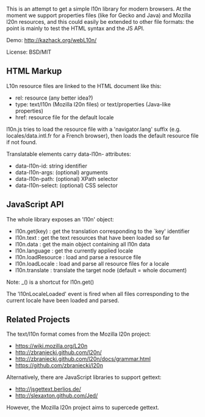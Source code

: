 This is an attempt to get a simple l10n library for modern browsers.
At the moment we support properties files (like for Gecko and Java) and Mozilla
l20n resources, and this could easily be extended to other file formats:
the point is mainly to test the HTML syntax and the JS API.

Demo: http://kazhack.org/webL10n/

License: BSD/MIT

HTML Markup
-----------

L10n resource files are linked to the HTML document like this:

  <link rel="resource" type="text/l10n"       href="locales/hello.intl" />
  <link rel="resource" type="text/properties" href="locales/data.properties" />

* rel: resource (any better idea?)
* type: text/l10n (Mozilla l20n files) or text/properties (Java-like properties)
* href: resource file for the default locale

l10n.js tries to load the resource file with a 'navigator.lang' suffix
(e.g. locales/data.intl.fr for a French browser), then loads the default
resource file if not found.

Translatable elements carry data-l10n- attributes:

* data-l10n-id: string identifier
* data-l10n-args: (optional) arguments
* data-l10n-path: (optional) XPath selector
* data-l10n-select: (optional) CSS selector

JavaScript API
--------------

The whole library exposes an 'l10n' object:

* l10n.get(key) : get the translation corresponding to the `key' identifier
* l10n.text     : get the text resources that have been loaded so far
* l10n.data     : get the main object containing all l10n data
* l10n.language : get the currently applied locale
* l10n.loadResource  : load and parse a resource file
* l10n.loadLocale    : load and parse all resource files for a locale
* l10n.translate     : translate the target node (default = whole document)

Note: _() is a shortcut for l10n.get()

The 'l10nLocaleLoaded' event is fired when all files corresponding to the
current locale have been loaded and parsed.

Related Projects
----------------

The text/l10n format comes from the Mozilla l20n project:

* https://wiki.mozilla.org/L20n
* http://zbraniecki.github.com/l20n/
* http://zbraniecki.github.com/l20n/docs/grammar.html
* https://github.com/zbraniecki/l20n

Alternatively, there are JavaScript libraries to support gettext:

* http://jsgettext.berlios.de/
* http://slexaxton.github.com/Jed/

However, the Mozilla l20n project aims to supercede gettext.

